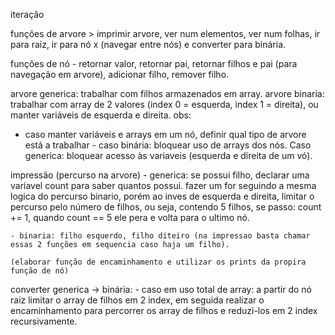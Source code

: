 iteração 

funções de arvore
    > imprimir arvore, ver num elementos, ver num folhas, ir para raiz, ir para nó x (navegar entre nós) e converter para binária. 

funções de nó
    - retornar valor, retornar pai, retornar filhos e pai (para navegação em arvore), adicionar filho, remover filho.

arvore generica: trabalhar com filhos armazenados em array.
arvore binaria: trabalhar com array de 2 valores (index 0 = esquerda, index 1 = direita), ou manter variáveis de esquerda e direita.
obs: 
- caso manter variáveis e arrays em um nó, definir qual  tipo de arvore está a trabalhar - caso binária: bloquear uso de arrays dos nós. Caso generica: bloquear acesso às variaveis (esquerda e direita de um vó).

impressão (percurso na arvore)
    - generica: se possui filho, declarar uma variavel count para saber quantos possui. fazer um for seguindo a mesma logica do percurso binario, porém ao inves de esquerda e direita, limitar o percurso pelo número de filhos, ou seja, contendo 5 filhos, se passo: count += 1, quando count == 5 ele pera e volta para o ultimo nó.

    - binaria: filho esquerdo, filho diteiro (na impressao basta chamar essas 2 funções em sequencia caso haja um filho).

    (elaborar função de encaminhamento e utilizar os prints da propira função de nó)
converter generica -> binária:
    - caso em uso total de array: a partir do nó raiz limitar o array de filhos em 2 index, em seguida realizar o encaminhamento para percorrer os array de filhos e reduzi-los em 2 index recursivamente.
